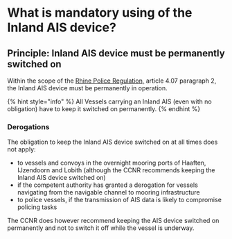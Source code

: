 # What is mandatory using of the Inland AIS device?

## Principle: Inland AIS device must be permanently switched on

Within the scope of the [Rhine Police Regulation,](https://ccr-zkr.org/13020500-en.html#01) article 4.07 paragraph 2, the Inland AIS device must be permanently in operation.

{% hint style="info" %}
All Vessels carrying an Inland AIS \(even with no obligation\) have to keep it switched on permanently. 
{% endhint %}

### Derogations

The obligation to keep the Inland AIS device switched on at all times does not apply:

* to vessels and convoys in the overnight mooring ports of Haaften, IJzendoorn and Lobith \(although the CCNR recommends keeping the Inland AIS device switched on\)
* if the competent authority has granted a derogation for vessels navigating from the navigable channel to mooring infrastructure
* to police vessels, if the transmission of AIS data is likely to compromise policing tasks

The CCNR does however recommend keeping the AIS device switched on permanently and not to switch it off while the vessel is underway.



